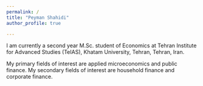 ```yaml
---
permalink: /
title: "Peyman Shahidi"
author_profile: true

---
```



I am currently a second year M.Sc. student of Economics at Tehran Institute for Advanced Studies (TeIAS), Khatam University, Tehran, Tehran, Iran.

My primary fields of interest are applied microeconomics and public finance. My secondary fields of interest are household finance and corporate finance.

